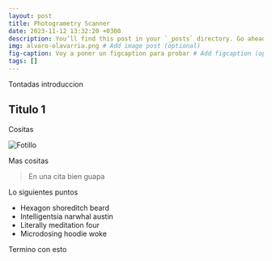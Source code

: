 ```yaml
---
layout: post
title: Photogrametry Scanner
date: 2023-11-12 13:32:20 +0300
description: You’ll find this post in your `_posts` directory. Go ahead and edit it and re-build the site to see your changes. # Add post description (optional)
img: alvaro-olavarria.png # Add image post (optional)
fig-caption: Voy a poner un figcaption para probar # Add figcaption (optional)
tags: []
---
```

Tontadas introduccion

## Titulo 1

Cositas

![Fotillo](https://www.youtube.com/embed/TUtu0p2go0k)

Mas cositas



>En una cita bien guapa

Lo siguientes puntos

* Hexagon shoreditch beard
* Intelligentsia narwhal austin
* Literally meditation four
* Microdosing hoodie woke

Termino con esto
